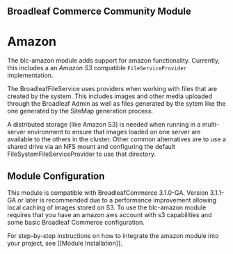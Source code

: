 ## Broadleaf Commerce Community Module

# Amazon

The blc-amazon module adds support for amazon functionality.   Currently, this includes a an *Amazon S3* 
compatible `FileServiceProvider` implementation. 

The BroadleafFileService uses providers when working with files that are created by the system.   This includes images and 
other media uploaded through the Broadleaf Admin as well as files generated by the sytem like the one generated by the 
SiteMap generation process.

A distributed storage (like Amazon S3) is needed when running in a multi-server environment to ensure that images loaded on 
one server are available to the others in the cluster.  Other common alternatives are to use a shared drive via an NFS mount 
and configuring the default FileSystemFileServiceProvider to use that directory.

## Module Configuration
This module is compatible with BroadleafCommerce 3.1.0-GA.   Version 3.1.1-GA or later is recommended due to a 
performance improvement allowing local caching of images stored on S3.   To use the blc-amazon module requires that you 
have an amazon aws account with s3 capabilities and some basic Broadleaf Commerce configuration.

For step-by-step instructions on how to integrate the amazon module into your project, see [[Module Installation]].
